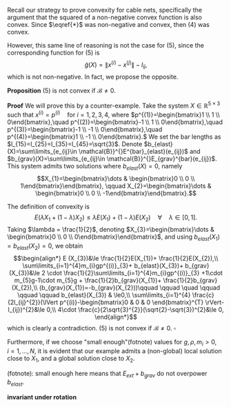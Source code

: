 Recall our strategy to prove convexity for cable nets, specifically the argument that the squared of a non-negative convex function is also convex. Since $\eqref{*}$ was non-negative and convex, then (4) was convex.

However, this same line of reasoning is not the case for (5), since the corresponding function for (5) is
$$\tilde{g}(X)=\lVert x^{(i)}-x^{(j)} \rVert-l_{ij},$$
which is not non-negative. In fact, we propose the opposite.

**Proposition**
(5) is not convex if $\mathcal{B}≠0$.

**Proof**
We will prove this by a counter-example. Take the system $X \in \mathbb{R}^{5 \times3}$ such that $x^{(i)}=p^{(i)}\quad\text{for }i=1,2,3,4$, where
$p^{(1)}=\begin{bmatrix}1 \\ 1 \\ 0\end{bmatrix},\quad p^{(2)}=\begin{bmatrix}-1 \\ 1 \\ 0\end{bmatrix},\quad p^{(3)}=\begin{bmatrix}-1 \\ -1 \\ 0\end{bmatrix},\quad p^{(4)}=\begin{bmatrix}1 \\ -1 \\ 0\end{bmatrix}.$ We set the bar lengths as $l_{15}=l_{25}=l_{35}=l_{45}=\sqrt{3}$. Denote $b_{elast}(X)=\sum\limits_{e_{ij}\in \mathcal{B}}^{}E^{bar}_{elast}(e_{ij})$   and    $b_{grav}(X)=\sum\limits_{e_{ij}\in \mathcal{B}}^{}E_{grav}^{bar}(e_{ij})$. This system admits two solutions where $b_{elast}(X)=0$, namely
$$X_{1}=\begin{bmatrix}\dots  &  \begin{bmatrix}0 \\ 0 \\ 1\end{bmatrix}\end{bmatrix}, \qquad X_{2}=\begin{bmatrix}\dots & \begin{bmatrix}0 \\ 0 \\ -1\end{bmatrix}\end{bmatrix}.$$

 The definition of convexity is
$$E(\lambda X_{1}+(1-\lambda )X_{2})\le \lambda E(X_{1})+(1-\lambda )E(X_{2}) \quad\forall\quad \lambda \in [0,1].$$
Taking $\lambda = \frac{1}{2}$, denoting $X_{3}=\begin{bmatrix}\dots  & \begin{bmatrix}0 \\ 0 \\ 0\end{bmatrix}\end{bmatrix}$, and using $b_{elast}(X_{1})=b_{elast}(X_{2})=0$, we obtain
$$\begin{align*}
E (X_{3})&\le  \frac{1}{2}E(X_{1})+ \frac{1}{2}E(X_{2}),\\
	\sum\limits_{i=1}^{4}m_{i}gp^{(i)}_{3}+ b_{elast}(X_{3})+ b_{grav}(X_{3})&\le 2 \cdot \frac{1}{2}\sum\limits_{i=1}^{4}m_{i}gp^{(i)}_{3} +1\cdot m_{5}g-1\cdot m_{5}g + \frac{1}{2}b_{grav}(X_{1})+ \frac{1}{2}b_{grav}(X_{2}),\\
(b_{grav}(X_{1})=-b_{grav}(X_{2}))\qquad \qquad \quad \qquad \qquad \qquad b_{elast}(X_{3}) & \le0,\\
	\sum\limits_{i=1}^{4} \frac{c}{2l_{ij}^{2}}(\lVert p^{(i)}-\begin{bmatrix}0 & 0 & 0
\end{bmatrix}^{T} \rVert-l_{ij})^{2}&\le 0,\\
4\cdot \frac{c}{2\sqrt{3}^{2}}(\sqrt{2}-\sqrt{3})^{2}&\le 0,
\end{align*}$$
which is clearly a contradiction. (5) is not convex if $\mathcal{B}≠0$.         $\square$ 

Furthermore, if we choose "small enough"(fotnote) values for $g, \rho , m_{i}>0, \quad i = 1,\dots,N$, it is evident that our example admits a (non-global) local solution close to $X_{1}$, and a global solution close to $X_{2}$.


(fotnote): small enough here means that $E_{ext}+b_{grav}$ do not overpower $b_{elast}$.

**invariant under rotation**